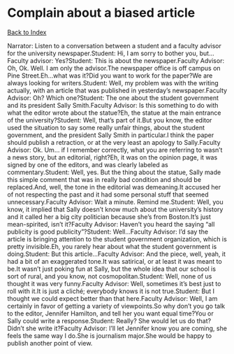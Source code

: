 # Complain about a biased article
[Back to Index](https://github.com/windows10010/tpoExtractor/blog/master/README.md)

Narrator: Listen to a conversation between a student and a faculty advisor for the university newspaper.Student: Hi, I am sorry to bother you, but…Faculty advisor: Yes?Student: This is about the newspaper.Faculty Advisor: Oh, Ok. Well. I am only the advisor.The newspaper office is off campus on Pine Street.Eh…what was it?Did you want to work for the paper?We are always looking for writers.Student: Well, my problem was with the writing actually, with an article that was published in yesterday’s newspaper.Faculty Advisor: Oh? Which one?Student: The one about the student government and its president Sally Smith.Faculty Advisor: Is this something to do with what the editor wrote about the statue?Eh, the statue at the main entrance of the university?Student: Well, that’s part of it.But you know, the editor used the situation to say some really unfair things, about the student government, and the president Sally Smith in particular.I think the paper should publish a retraction, or at the very least an apology to Sally.Faculty Advisor: Ok. Um… if I remember correctly, what you are referring to wasn’t a news story, but an editorial, right?Eh, it was on the opinion page, it was signed by one of the editors, and was clearly labeled as commentary.Student: Well, yes. But the thing about the statue, Sally made this simple comment that was in really bad condition and should be replaced.And, well, the tone in the editorial was demeaning.It accused her of not respecting the past and it had some personal stuff that seemed unnecessary.Faculty Advisor: Wait a minute. Remind me.Student: Well, you know, it implied that Sally doesn’t know much about the university’s history and it called her a big city politician because she’s from Boston.It’s just mean-spirited, isn’t it?Faculty Advisor: Haven’t you heard the saying “all publicity is good publicity”?Student: Well…Faculty Advisor: I’d say the article is bringing attention to the student government organization, which is pretty invisible.Eh, you rarely hear about what the student government is doing.Student: But this article…Faculty Advisor: And the piece, well, yeah, it had a bit of an exaggerated tone.It was satirical, or at least it was meant to be.It wasn’t just poking fun at Sally, but the whole idea that our school is sort of rural, and you know, not cosmopolitan.Student: Well, none of us thought it was very funny.Faculty Advisor: Well, sometimes it’s best just to roll with it.It is just a cliché; everybody knows it is not true.Student: But I thought we could expect better than that here.Faculty Advisor: Well, I am certainly in favor of getting a variety of viewpoints.So why don’t you go talk to the editor, Jennifer Hamilton, and tell her you want equal time?You or Sally could write a response.Student: Really? She would let us do that?Didn’t she write it?Faculty Advisor: I’ll let Jennifer know you are coming, she feels the same way I do.She is journalism major.She would be happy to publish another point of view. 